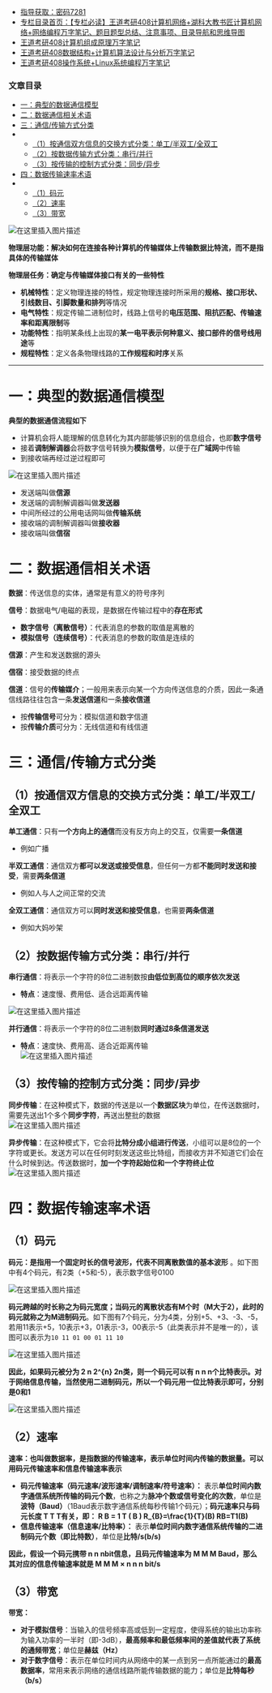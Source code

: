  

- [指导获取：密码7281](https://url18.ctfile.com/f/22722418-803125355-edf378)
- [专栏目录首页：【专栏必读】王道考研408计算机网络+湖科大教书匠计算机网络+网络编程万字笔记、题目题型总结、注意事项、目录导航和思维导图](https://zhangxing-tech.blog.csdn.net/article/details/125668174)
- [王道考研408计算机组成原理万字笔记](https://zhangxing-tech.blog.csdn.net/article/details/120664162?spm=1001.2014.3001.5502)
- [王道考研408数据结构+计算机算法设计与分析万字笔记](https://blog.csdn.net/qq_39183034/article/details/121501138?spm=1001.2014.3001.5501)
- [王道考研408操作系统+Linux系统编程万字笔记](https://zhangxing-tech.blog.csdn.net/article/details/121004242?spm=1001.2014.3001.5502)

### 文章目录

- [一：典型的数据通信模型](#_27)
- [二：数据通信相关术语](#_47)
- [三：通信/传输方式分类](#_71)
- - [（1）按通信双方信息的交换方式分类：单工/半双工/全双工](#1_74)
  - [（2）按数据传输方式分类：串行/并行](#2_96)
  - [（3）按传输的控制方式分类：同步/异步](#3_114)
- [四：数据传输速率术语](#_126)
- - [（1）码元](#1_128)
  - [（2）速率](#2_145)
  - [（3）带宽](#3_156)

![在这里插入图片描述](https://ziquyun.com/main/csdn/img?url=https%3A%2F%2Fimg-blog.csdnimg.cn%2F46230ad89fe34c72998890f3eb1c5a02.png%3Fx-oss-process%3Dimage%2Fwatermark%2Ctype_d3F5LXplbmhlaQ%2Cshadow_50%2Ctext_Q1NETiBA5b-r5LmQ5rGf5rmW%2Csize_20%2Ccolor_FFFFFF%2Ct_70%2Cg_se%2Cx_16&rfUrl=https%3A%2F%2Fzhangxing-tech.blog.csdn.net%2Farticle%2Fdetails%2F124394272)

**物理层功能：解决如何在连接各种计算机的传输媒体上传输数据比特流，而不是指具体的传输媒体**

**物理层任务：确定与传输媒体接口有关的一些特性**

- **机械特性**：定义物理连接的特性，规定物理连接时所采用的**规格、接口形状、引线数目、引脚数量和排列**等情况
- **电气特性**：规定传输二进制位时，线路上信号的**电压范围、阻抗匹配、传输速率和距离限制**等
- **功能特性**：指明某条线上出现的**某一电平表示何种意义、接口部件的信号线用途**等
- **规程特性**：定义各条物理线路的**工作规程和时序**关系

---

# 一：典型的数据通信模型

**典型的数据通信流程如下**

- 计算机会将人能理解的信息转化为其内部能够识别的信息组合，也即**数字信号**
- 接着**调制解调器**会将数字信号转换为**模拟信号**，以便于在**广域网**中传输
- 到接收端再经过逆过程即可

![在这里插入图片描述](https://ziquyun.com/main/csdn/img?url=https%3A%2F%2Fimg-blog.csdnimg.cn%2Fac6fc38a0f514ce495787e9a9a0dae6e.png%3Fx-oss-process%3Dimage%2Fwatermark%2Ctype_d3F5LXplbmhlaQ%2Cshadow_50%2Ctext_Q1NETiBA5b-r5LmQ5rGf5rmW%2Csize_20%2Ccolor_FFFFFF%2Ct_70%2Cg_se%2Cx_16&rfUrl=https%3A%2F%2Fzhangxing-tech.blog.csdn.net%2Farticle%2Fdetails%2F124394272)

- 发送端叫做**信源**
- 发送端的调制解调器叫做**发送器**
- 中间所经过的公用电话网叫做**传输系统**
- 接收端的调制解调器叫做**接收器**
- 接收端叫做**信宿**

# 二：数据通信相关术语

**数据**：传送信息的实体，通常是有意义的符号序列

**信号**：数据电气/电磁的表现，是数据在传输过程中的**存在形式**

- **数字信号（离散信号）**：代表消息的参数的取值是离散的
- **模拟信号（连续信号）**：代表消息的参数的取值是连续的

**信源**：产生和发送数据的源头

**信宿**：接受数据的终点

**信道**：信号的**传输媒介**；一般用来表示向某一个方向传送信息的介质，因此一条通信线路往往包含一条**发送信道**和一条**接收信道**

- 按**传输信号**可分为：模拟信道和数字信道
- 按**传输介质**可分为：无线信道和有线信道

# 三：通信/传输方式分类

## （1）按通信双方信息的交换方式分类：单工/半双工/全双工

**单工通信**：只有**一个方向上的通信**而没有反方向上的交互，仅需要**一条信道**

- 例如广播

**半双工通信**：通信双方**都可以发送或接受信息**，但任何一方都**不能同时发送和接受**，需要**两条信道**

- 例如人与人之间正常的交流

**全双工通信**：通信双方可以**同时发送和接受信息**，也需要**两条信道**

- 例如大妈吵架

## （2）按数据传输方式分类：串行/并行

**串行通信**：将表示一个字符的8位二进制数按**由低位到高位的顺序依次发送**

- **特点**：速度慢、费用低、适合远距离传输

![在这里插入图片描述](https://ziquyun.com/main/csdn/img?url=https%3A%2F%2Fimg-blog.csdnimg.cn%2F23a39cdc190e43bbace69922078051cc.png&rfUrl=https%3A%2F%2Fzhangxing-tech.blog.csdn.net%2Farticle%2Fdetails%2F124394272)

**并行通信**：将表示一个字符的8位二进制数**同时通过8条信道发送**

- **特点**：速度快、费用高、适合近距离传输  
  ![在这里插入图片描述](https://ziquyun.com/main/csdn/img?url=https%3A%2F%2Fimg-blog.csdnimg.cn%2Fa4d7d4508e3b4bef97b2216a00548574.png&rfUrl=https%3A%2F%2Fzhangxing-tech.blog.csdn.net%2Farticle%2Fdetails%2F124394272)

## （3）按传输的控制方式分类：同步/异步

**同步传输**：在这种模式下，数据的传送是以一个**数据区块**为单位，在传送数据时，需要先送出1个多个**同步字符**，再送出整批的数据  
![在这里插入图片描述](https://ziquyun.com/main/csdn/img?url=https%3A%2F%2Fimg-blog.csdnimg.cn%2F2d1448e9e02747349c21585fef967d9e.png&rfUrl=https%3A%2F%2Fzhangxing-tech.blog.csdn.net%2Farticle%2Fdetails%2F124394272)

**异步传输**：在这种模式下，它会将**比特分成小组进行传送**，小组可以是8位的一个字符或更长。发送方可以在任何时刻发送这些比特组，而接收方并不知道它们会在什么时候到达。传送数据时，**加一个字符起始位和一个字符终止位**  
![在这里插入图片描述](https://ziquyun.com/main/csdn/img?url=https%3A%2F%2Fimg-blog.csdnimg.cn%2Fa677373817c34c38a61f13f4db28a128.png&rfUrl=https%3A%2F%2Fzhangxing-tech.blog.csdn.net%2Farticle%2Fdetails%2F124394272)

# 四：数据传输速率术语

## （1）码元

**码元：是指用一个固定时长的信号波形，代表不同离散数值的基本波形** 。如下图中有4个码元，有2类（+5和-5），表示数字信号0100

![在这里插入图片描述](https://ziquyun.com/main/csdn/img?url=https%3A%2F%2Fimg-blog.csdnimg.cn%2F63e43e0b0fcf4f799bb63cb0de55a4d3.png&rfUrl=https%3A%2F%2Fzhangxing-tech.blog.csdn.net%2Farticle%2Fdetails%2F124394272)

**码元跨越的时长称之为码元宽度；当码元的离散状态有M个时（M大于2），此时的码元就称之为M进制码元**。如下图有7个码元，分为4类，分别+5、+3、-3、-5，若用11表示+5，10表示+3，01表示-3，00表示-5（此类表示并不是唯一的），该图可以表示为`10 11 01 00 01 11 10`

![在这里插入图片描述](https://ziquyun.com/main/csdn/img?url=https%3A%2F%2Fimg-blog.csdnimg.cn%2F24790d4ee8994284b98540461d3e9b18.png&rfUrl=https%3A%2F%2Fzhangxing-tech.blog.csdn.net%2Farticle%2Fdetails%2F124394272)

**因此，如果码元被分为 2 n 2\^\{n\} 2n类，则一个码元可以有 n n n个比特表示。对于网络信息传输，当然使用二进制码元，所以一个码元用一位比特表示即可，分别是0和1**

![在这里插入图片描述](https://ziquyun.com/main/csdn/img?url=https%3A%2F%2Fimg-blog.csdnimg.cn%2F499a1bfd87564acb8526603865fd5e1e.png&rfUrl=https%3A%2F%2Fzhangxing-tech.blog.csdn.net%2Farticle%2Fdetails%2F124394272)

## （2）速率

**速率：也叫做数据率，是指数据的传输速率，表示单位时间内传输的数据量。可以用码元传输速率和信息传输速率表示**

- **码元传输速率（码元速率/波形速率/调制速率/符号速率）：** 表示**单位时间内数字通信系统所传输的码元个数**，也称之为**脉冲个数或信号变化的次数**，单位是**波特（Baud）**（1Baud表示数字通信系统每秒传输1个码元）；**码元速率只与码元长度 T T T有关，即： R B = 1 T \( B \) R\_\{B\}=\\frac\{1\}\{T\}\(B\) RB​\=T1​\(B\)**
- **信息传输速率（信息速率/比特率）：** 表示**单位时间内数字通信系统传输的二进制码元个数（即比特数）**，单位是**比特/s\(b/s\)**

**因此，假设一个码元携带 n n nbit信息，且码元传输速率为 M M M Baud，那么其对应的信息传输速率就是 M M M × n n n bit/s**

## （3）带宽

**带宽：**

- **对于模拟信号**：当输入的信号频率高或低到一定程度，使得系统的输出功率称为输入功率的一半时（即-3dB），**最高频率和最低频率间的差值就代表了系统的通频带宽**；单位是**赫兹（Hz）**
- **对于数字信号**：表示在单位时间内从网络中的某一点到另一点所能通过的**最高数据率**，常用来表示网络的通信线路所能传输数据的能力；单位是**比特每秒（b/s）**
